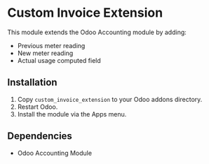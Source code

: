 # Custom Invoice Extension
This module extends the Odoo Accounting module by adding:
- Previous meter reading
- New meter reading
- Actual usage computed field

## Installation
1. Copy `custom_invoice_extension` to your Odoo addons directory.
2. Restart Odoo.
3. Install the module via the Apps menu.

## Dependencies
- Odoo Accounting Module
